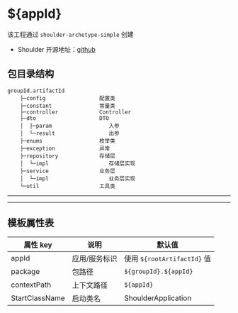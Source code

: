 # ${appId}

该工程通过 `shoulder-archetype-simple` 创建

- Shoulder 开源地址：[github](https://github.com/ChinaLym/shoulder-framework)

## 包目录结构

```
groupId.artifactId
    ├─config                 配置类
    ├─constant               常量类
    ├─controller             Controller
    ├─dto                    DTO
    │  ├─param                  入参
    │  └─result                 出参
    ├─enums                  枚举类
    ├─exception              异常
    ├─repository             存储层
    │  └─impl                   存储层实现
    ├─service                业务层
    │  └─impl                   业务层实现
    └─util                   工具类
```

---


---

## 模板属性表
|属性 key | 说明 | 默认值 |
|----|----|----|
| appId | 应用/服务标识 | 使用 `${rootArtifactId}` 值 |
| package | 包路径 | `${groupId}.${appId}` |
| contextPath | 上下文路径 | `${appId}` |
| StartClassName | 启动类名 | ShoulderApplication |
